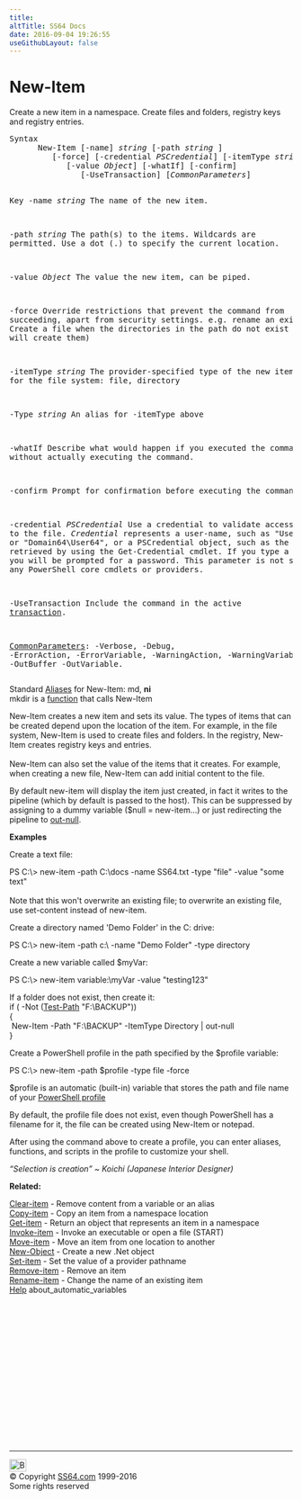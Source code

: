 ```yaml
---
title:
altTitle: SS64 Docs
date: 2016-09-04 19:26:55
useGithubLayout: false
---
```

<!-- #BeginLibraryItem "/Library/head_ps.lbi" --><!-- #EndLibraryItem --><h1>New-Item</h1> 
<p>Create a new item in a namespace. Create files and folders, registry keys and registry entries.</p>
<pre>Syntax
      New-Item [-name] <i>string </i>[-path <i>string</i> ]
         [-force] [-credential <i>PSCredential</i>] [-itemType <i>string</i>]
            [-value <i>Object</i>] [-whatIf] [-confirm]
               [-UseTransaction] [<i>CommonParameters</i>]

Key
   -name <i>string</i>
       The name of the new item.

   -path <i>string</i>
       The path(s) to the items. Wildcards are permitted.
       Use a dot (.) to specify the current location. 

   -value <i>Object</i>
       The value the new item, can be piped.

   -force
       Override restrictions that prevent the command from succeeding, apart
       from security settings. e.g. rename an existing file.
       Create a file when the directories in the path do not
       exist (PowerShell will create them)

   -itemType <i>string</i>
       The provider-specified type of the new item
       for the file system: file, directory

   -Type <i>string</i>
       An alias for -itemType above

   -whatIf
       Describe what would happen if you executed the command without 
       actually executing the command.
        
   -confirm
       Prompt for confirmation before executing the command.

   -credential <i>PSCredential</i>
       Use a credential to validate access to the file. <i>Credential</i> represents
       a user-name, such as "User64" or "Domain64\User64", or a PSCredential
       object, such as the one retrieved by using the Get-Credential cmdlet.
       If you type a user name, you will be prompted for a password.
       This parameter is not supported by any PowerShell core cmdlets or providers.

   -UseTransaction
       Include the command in the active <a href="syntax-transactions.html">transaction</a>.

   <a href="common.html">CommonParameters</a>:
       -Verbose, -Debug, -ErrorAction, -ErrorVariable, -WarningAction, -WarningVariable,
       -OutBuffer -OutVariable.</pre>
<p>
Standard <a href="get-alias.html">Aliases</a> for New-Item:<span class="code"> md, <b>ni</b></span><br>
<span class="code">mkdir</span> is a <a href="syntax-functions.html">function</a> that calls New-Item<br>
</p>
<p>New-Item  creates a new item and sets its value. The types of items that can be created depend upon the location of the item. For example, in the file system, New-Item is used to create files and folders. In the registry, New-Item creates registry keys and entries. <br>
<br>
New-Item can also set the value of the items that it creates. For example, when creating a new file, New-Item can add initial content to the file.</p>
<p>By default <span class="code">new-item</span> will display the item just created, in fact it writes to the pipeline (which by default is passed  to the host). This can be suppressed by assigning to a dummy variable (<span class="code">$null = new-item...</span>) or just redirecting the pipeline to <span class="code"><a href="out-null.html">out-null</a></span>.</p>
<p><b>Examples</b></p>
<p>Create a text file:</p>
<p><span class="code">PS C:\&gt; new-item -path C:\docs -name SS64.txt -type "file" -value "some text"</span><br>
  <br>
  Note that this won't overwrite an existing file; to overwrite an existing file, use set-content instead of new-item.</p>
<p>Create a directory named 'Demo Folder' in the C: drive:</p>
<p class="code">PS C:\&gt; new-item -path c:\ -name "Demo Folder" -type directory</p>
<p>Create a new variable called $myVar:</p>
<p class="code">PS C:\&gt; new-item variable:\myVar  -value "testing123" </p>
<p>If a folder does not exist, then create it:<br>
<span class="code"> if ( -Not (<a href="test-path.html">Test-Path</a> "F:\BACKUP"))<br>
{<br>
&nbsp;New-Item -Path "F:\BACKUP" -ItemType Directory | out-null<br>
}</span></p>
<p>Create a PowerShell profile in the path  specified by the $profile variable:</p>
<p class="code">PS C:\&gt; new-item -path $profile -type file -force</p>
<p>$profile is an automatic (built-in) variable that stores the path and file name of your  <a href="syntax-profile.html">PowerShell profile</a></p>
<p>By default, the profile file does not exist, even though PowerShell has a filename for it, the file can be created using New-Item or notepad.</p>
<p>After  using the command above to create a profile, you can enter aliases, functions, and scripts in the profile to customize your shell. </p>
<p class="quote"><i>“Selection is creation” ~ Koichi (Japanese Interior Designer)</i></p>
<p><b>Related:</b></p>
<p>  <a href="clear-item.html">Clear-item</a> - Remove content from a variable or an alias<br>
<a href="copy-item.html">Copy-item</a> - Copy an item from a namespace location<br>
<a href="get-item.html">Get-item</a> - Return an object that represents an item in a namespace<br>
<a href="invoke-item.html">Invoke-item</a> - Invoke an executable or open a file (START)<br>
<a href="move-item.html">Move-item</a> - Move an item from one location to another<br>
<a href="new-object.html">New-Object</a> - Create a new .Net object<br>
<a href="set-item.html">Set-item</a> - Set the value of a provider pathname<br>
<a href="remove-item.html">Remove-item</a> - Remove an item<br>
<a href="rename-item.html">Rename-item</a> - Change the name of an existing item<br>
<a href="get-help.html">Help</a> about_automatic_variables</p><!-- #BeginLibraryItem "/Library/foot_ps.lbi" --><p>
<!-- PowerShell300 -->
<ins class="adsbygoogle" style="display:inline-block;width:300px;height:250px" data-ad-client="ca-pub-6140977852749469" data-ad-slot="6253539900"></ins>
<script>
(adsbygoogle = window.adsbygoogle || []).push({});
</script></p>
<hr>
<div id="bl" class="footer"><a href="new-item.html#"><img src="../images/top.png" width="30" height="22" alt="Back to the Top"></a></div>
<div id="br" class="footer, tagline">© Copyright <a href="../index.html">SS64.com</a> 1999-2016<br>
Some rights reserved</div><!-- #EndLibraryItem -->

